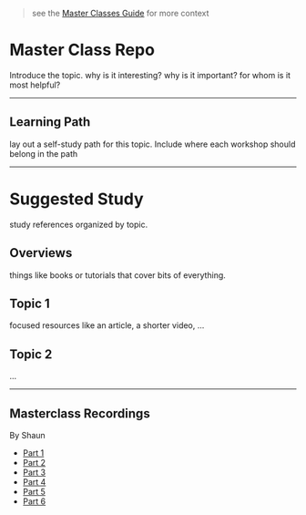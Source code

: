 > see the [Master Classes Guide](https://home.hackyourfuture.be/master-classes) for more context

# Master Class Repo

Introduce the topic. why is it interesting? why is it important? for whom is it most helpful?

---

## Learning Path

lay out a self-study path for this topic. Include where each workshop should belong in the path

---

# Suggested Study

study references organized by topic.

## Overviews

things like books or tutorials that cover bits of everything.

## Topic 1

focused resources like an article, a shorter video, ...

## Topic 2

...

---

## Masterclass Recordings

By Shaun

* [Part 1](https://vimeo.com/535827474)
* [Part 2](https://vimeo.com/535827751)
* [Part 3](https://vimeo.com/535828064)
* [Part 4](https://vimeo.com/535828221)
* [Part 5](https://vimeo.com/535828445)
* [Part 6](https://vimeo.com/535828679)
